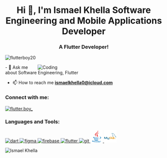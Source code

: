 

<h1 align="center">Hi 👋, I'm Ismael Khella Software Engineering and Mobile Applications Developer </h1>
<h3 align="center">A Flutter Developer!</h3>

<p align="left"> <img src="https://komarev.com/ghpvc/?username=flutterboy20&label=Profile%20views&color=0e75b6&style=flat" alt="flutterboy20" /> </p>
<img align="right" alt="Coding" width="400" src="https://cdn.dribbble.com/users/2222576/screenshots/4429400/media/a69ca19e9cab053006f82ef758757d22.gif">
- 💬 Ask me about Software Engineering, Flutter

- 📫 How to reach me **ismaelkhella0@icloud.com**

<h3 align="left">Connect with me:</h3>
<p align="left">
<a href="https://instagram.com/khella.ismael" target="blank"><img align="center" src="https://raw.githubusercontent.com/rahuldkjain/github-profile-readme-generator/master/src/images/icons/Social/instagram.svg" alt="flutter.boy_" height="30" width="40" /></a>
</p>

<h3 align="left">Languages and Tools:</h3>
<p align="left">
<a href="https://dart.dev" target="_blank" rel="noreferrer"> <img src="https://www.vectorlogo.zone/logos/dartlang/dartlang-icon.svg" alt="dart" width="40" height="40"/> </a> <a href="https://www.figma.com/" target="_blank" rel="noreferrer"> <img src="https://www.vectorlogo.zone/logos/figma/figma-icon.svg" alt="figma" width="40" height="40"/> </a> <a href="https://firebase.google.com/" target="_blank" rel="noreferrer"> <img src="https://www.vectorlogo.zone/logos/firebase/firebase-icon.svg" alt="firebase" width="40" height="40"/> </a> <a href="https://flutter.dev" target="_blank" rel="noreferrer"> <img src="https://www.vectorlogo.zone/logos/flutterio/flutterio-icon.svg" alt="flutter" width="40" height="40"/> </a> <a href="https://git-scm.com/" target="_blank" rel="noreferrer"> <img src="https://www.vectorlogo.zone/logos/git-scm/git-scm-icon.svg" alt="git" width="40" height="40"/> </a> <a href="https://www.java.com" target="_blank" rel="noreferrer"> <img src="https://raw.githubusercontent.com/devicons/devicon/master/icons/java/java-original.svg" alt="java" width="40" height="40"/> </a>  <a href="https://www.mysql.com/" target="_blank" rel="noreferrer"> <img src="https://raw.githubusercontent.com/devicons/devicon/master/icons/mysql/mysql-original-wordmark.svg" alt="mysql" width="40" height="40"/> </a> </p>


<p aligh="left"><img align="left" src="https://github-readme-stats.vercel.app/api/top-langs?username=ismaelkhella&show_icons=true&locale=en&layout=compact" alt="Ismael Khella" /></p>
